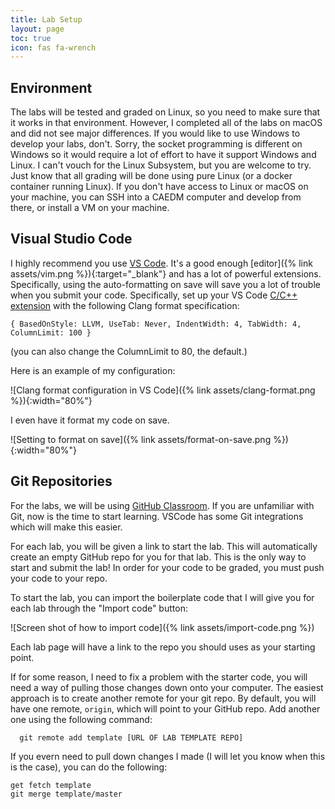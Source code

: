 ```yaml
---
title: Lab Setup
layout: page
toc: true
icon: fas fa-wrench
---
```


## Environment

The labs will be tested and graded on Linux, so you need to make sure that it works in that environment. However, I completed all of the labs on macOS and did not see major differences. If you would like to use Windows to develop your labs, don't. Sorry, the socket programming is different on Windows so it would require a lot of effort to have it support Windows and Linux. I can't vouch for the Linux Subsystem, but you are welcome to try. Just know that all grading will be done using pure Linux (or a docker container running Linux). If you don't have access to Linux or macOS on your machine, you can SSH into a CAEDM computer and develop from there, or install a VM on your machine. 

## Visual Studio Code

I highly recommend you use [VS Code](https://code.visualstudio.com). It's a good enough [editor]({% link assets/vim.png %}){:target="_blank"} and has a lot of powerful extensions. Specifically, using the auto-formatting on save will save you a lot of trouble when you submit your code. Specifically, set up your VS Code [C/C++ extension](https://marketplace.visualstudio.com/items?itemName=ms-vscode.cpptools) with the following Clang format specification:

```
{ BasedOnStyle: LLVM, UseTab: Never, IndentWidth: 4, TabWidth: 4, ColumnLimit: 100 }
```

(you can also change the ColumnLimit to 80, the default.)

Here is an example of my configuration:

![Clang format configuration in VS Code]({% link assets/clang-format.png %}){:width="80%"}

I even have it format my code on save.

![Setting to format on save]({% link assets/format-on-save.png %}){:width="80%"}

## Git Repositories

For the labs, we will be using [GitHub Classroom](https://classroom.github.com/classrooms). If you are unfamiliar with Git, now is the time to start learning. VSCode has some Git integrations which will make this easier. 

For each lab, you will be given a link to start the lab. This will automatically create an empty GitHub repo for you for that lab. This is the only way to start and submit the lab! In order for your code to be graded, you must push your code to your repo. 

To start the lab, you can import the boilerplate code that I will give you for each lab through the "Import code" button:

![Screen shot of how to import code]({% link assets/import-code.png %})

Each lab page will have a link to the repo you should uses as your starting point. 

If for some reason, I need to fix a problem with the starter code, you will need a way of pulling those changes down onto your computer. The easiest approach is to create another remote for your git repo. By default, you will have one remote, `origin`, which will point to your GitHub repo. Add another one using the following command:

```
  git remote add template [URL OF LAB TEMPLATE REPO]
```

If you evern need to pull down changes I made (I will let you know when this is the case), you can do the following:

```
get fetch template
git merge template/master
```